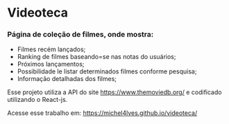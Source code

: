 # Videoteca

### Página de coleção de filmes, onde mostra:

- Filmes recém lançados;
- Ranking de filmes baseando=se nas notas do usuários;
- Próximos lançamentos;
- Possibilidade le listar determinados filmes conforme pesquisa;
- Informação detalhadas dos filmes;

Esse projeto utiliza a API do site https://www.themoviedb.org/ e codificado utilizando o React-js.

Acesse esse trabalho em:
https://michel4lves.github.io/videoteca/
